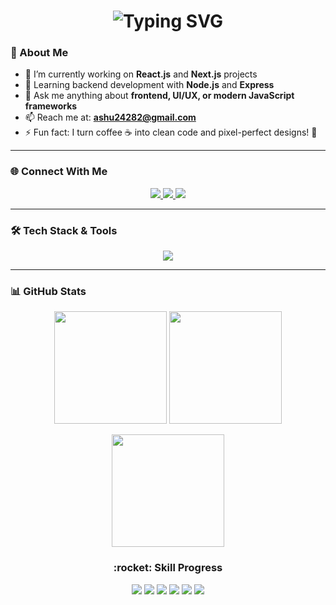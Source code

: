 <h1 align="center">  
  <img src="https://readme-typing-svg.demolab.com?font=Fira+Code&weight=500&size=26&pause=1000&color=7965C1&center=true&vCenter=true&width=600&lines=Hey+%F0%9F%91%8B%2C+I'm+Rukhsar;Frontend+Dev+%F0%9F%9A%80+%7C+React+Lover;Crafting+Modern+UIs+with+TailwindCSS;Learning+Node.js+and+Express;Code.+Design.+Deploy." alt="Typing SVG" />
</h1>

### :rocket: About Me
- :telescope: I’m currently working on <strong>React.js</strong> and <strong>Next.js</strong> projects
- :seedling: Learning backend development with <strong>Node.js</strong> and <strong>Express</strong>
- :speech_balloon: Ask me anything about <strong>frontend, UI/UX, or modern JavaScript frameworks</strong>
- :mailbox: Reach me at: <strong>ashu24282@gmail.com</strong>
- :zap: Fun fact: I turn coffee ☕ into clean code and pixel-perfect designs! 🎨

---

### :globe_with_meridians: Connect With Me
<p align="center">
  <a href="mailto:ashu24282@gamil.com">
    <img src="https://img.shields.io/badge/Gmail-D14836?style=for-the-badge&logo=gmail&logoColor=white"/>
  </a>
  <a href="https://www.facebook.com/cuteangelo09">
  <img src="https://img.shields.io/badge/Facebook-%231877F2.svg?style=for-the-badge&logo=facebook&logoColor=white"/>
</a>
  <a href="https://www.linkedin.com/in/rukhsar-saleem-ba22a1305/">
    <img src="https://img.shields.io/badge/LinkedIn-%230077B5.svg?style=for-the-badge&logo=linkedin&logoColor=white"/>
  </a>
</p>

---

### :hammer_and_wrench: Tech Stack & Tools
<p align="center">
  <img src="https://skillicons.dev/icons?i=html,css,js,ts,react,nextjs,tailwind,bootstrap,nodejs,express,git,github,vscode,figma,wordpress,linux,netlify,vercel&perline=8" />
</p>

---

### :bar_chart: GitHub Stats
<p align="center">
  <img src="https://github-readme-stats.vercel.app/api?username=rukhsarxd&show_icons=true&theme=tokyonight&hide=issues&border_radius=10" height="180"/>
  <img src="https://github-readme-stats.vercel.app/api/top-langs/?username=rukhsarxd&layout=compact&theme=tokyonight&border_radius=10" height="180"/>
</p>
<p align="center">
  <img 
    src="https://github-readme-streak-stats.herokuapp.com?user=rukhsarxd&theme=tokyonight&date_format=M%20j%5B%2C%20Y%5D&border_radius=10" 
    height="180"/>
</p>

<h3 align="center">:rocket: Skill Progress</h3>
<p align="center">
  <img src="https://img.shields.io/badge/HTML-Expert-%23E34F26?style=for-the-badge&logo=html5&logoColor=white" />
  <img src="https://img.shields.io/badge/CSS-Advanced-%231572B6?style=for-the-badge&logo=css3&logoColor=white" />
  <img src="https://img.shields.io/badge/React.js-Proficient-%2361DAFB?style=for-the-badge&logo=react&logoColor=white" />
  <img src="https://img.shields.io/badge/TailwindCSS-Proficient-%2338BDF8?style=for-the-badge&logo=tailwindcss&logoColor=white" />
  <img src="https://img.shields.io/badge/Next.js-Intermediate-%23000000?style=for-the-badge&logo=next.js&logoColor=white" />
  <img src="https://img.shields.io/badge/WordPress-Intermediate-%2321759B?style=for-the-badge&logo=wordpress&logoColor=white" />
</p>
